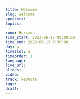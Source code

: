 ```yaml
---
title: Welcome
slug: welcome
speakers:
topics:
 - 
room: Horizon
time_start: 2023-06-13 09:00:00
time_end: 2023-06-13 9:30:00
day: a
timeslot: a
timeorder: 1
language: 
live_url: 
slides: 
video: 
track: keynote
tags:
draft: 
---
```



